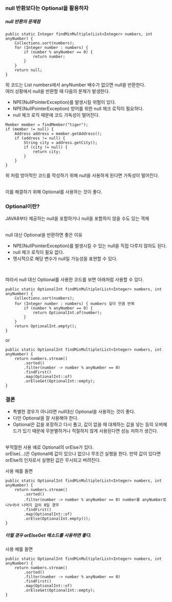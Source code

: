 ### null 반환보다는 Optional을 활용하자

##### null 반환의 문제점

```
public static Integer findMinMultiple(List<Integer> numbers, int anyNumber) {
    Collections.sort(numbers);
    for (Integer number : numbers) {
        if (number % anyNumber == 0) {
            return number;
        }
    }
    return null; 
}
```

위 코드는 List<Integer> numbers에서 anyNumber 배수가 없으면 null을 반환한다. <br>
여러 상황에서 null을 반환할 때 다음의 문제가 발생한다. <br>

- NPE(NullPointerException)를 발생시킬 위험이 있다.
- NPE(NullPointerException) 방어를 위한 null 체크 로직이 필요하다.
- null 체크 로직 때문에 코드 가독성이 떨어진다.

```
Member member = findMember("tiger");
if (member != null) {
    Address address = member.getAddress();
    if (address != null) {
        String city = address.getCity();
        if (city != null) {
            return city;
        }
    }
}
```

위 처럼 방어적인 코드를 작성하기 위해 null을 사용하게 된다면 가독성이 떨어진다. <br><br>

이를 해결하기 위해 Optional를 사용하는 것이 좋다.

### Optional이란?
JAVA8부터 제공하는 null을 포함하거나 null을 포함하지 않을 수도 있는 객체<br><br>

null 대신 Optional을 반환하면 좋은 이유
- NPE(NullPointerException)를 발생시킬 수 있는 null을 직접 다루지 않아도 된다.
- null 체크 로직이 필요 없다.
- 명시적으로 해당 변수가 null일 가능성을 표현할 수 있다.
<br>

따라서 null 대신 Optional를 사용한 코드를 보면 아래처럼 사용할 수 있다.
```
public static OptionalInt findMinMultiple(List<Integer> numbers, int anyNumber) {
    Collections.sort(numbers);
    for (Integer number : numbers) { numbers 길이 만큼 반복
        if (number % anyNumber == 0) { 
            return OptionalInt.of(number);
        }
    }
    return OptionalInt.empty();
}
```
or
```
public static OptionalInt findMinMultiple(List<Integer> numbers, int anyNumber) {
    return numbers.stream()
        .sorted()
        .filter(number -> number % anyNumber == 0)
        .findFirst()
        .map(OptionalInt::of)
        .orElseGet(OptionalInt::empty);
}
```

### 결론
- 특별한 경우가 아니라면 null대신 Optional을 사용하는 것이 좋다. <br>
- 다만 Optional을 잘 사용해야 한다. <br>
- Optional은 값을 포장하고 다시 풀고, 값이 없을 때 대체하는 값을 넣는 등의 오버헤드가 있기 때문에 무분별하거나 적절하지 않게 사용된다면 성능 저하가 생긴다.
<br>
부적절한 사용 예로 Optional의 orElse가 있다.<br>
orElse(...)은 Optional에 값이 있으나 없으나 무조건 실행을 한다. 만약 값이 있다면 orElse의 인자로서 실행된 값은 무시되고 버려진다.<br>

사용 예를 들면
```
public static OptionalInt findMinMultiple(List<Integer> numbers, int anyNumber) {
    return numbers.stream()
        .sorted()
        .filter(number -> number % anyNumber == 0) number를 anyNumber로 나누어서 나머지 값이 0일 경우
        .findFirst()
        .map(OptionalInt::of)
        .orElse(OptionalInt.empty());
}
```

##### 이럴 경우 orElseGet 메소드를 사용하면 좋다.
사용 예를 들면
```
public static OptionalInt findMinMultiple(List<Integer> numbers, int anyNumber) {
    return numbers.stream()
        .sorted()
        .filter(number -> number % anyNumber == 0)
        .findFirst()
        .map(OptionalInt::of)
        .orElseGet(OptionalInt::empty);
}
```
